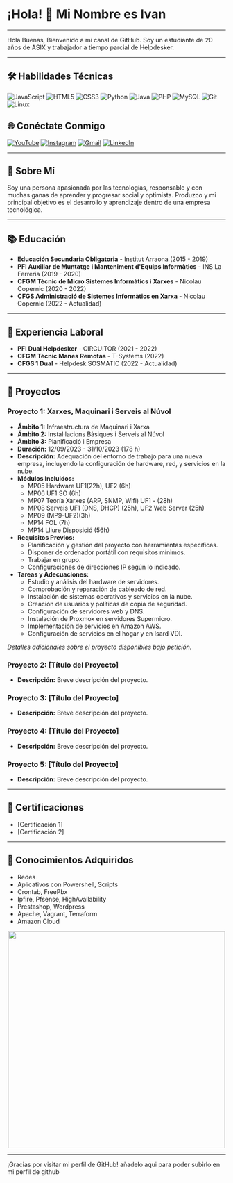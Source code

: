 # ¡Hola! 👋 Mi Nombre es Ivan

---

Hola Buenas,
Bienvenido a mi canal de GitHub.
Soy un estudiante de 20 años de ASIX y trabajador a tiempo parcial de Helpdesker.

---

## 🛠 Habilidades Técnicas
![JavaScript](https://img.shields.io/badge/-JavaScript-F7DF1E?style=flat&logo=JavaScript&logoColor=black)
![HTML5](https://img.shields.io/badge/-HTML5-E34F26?style=flat&logo=HTML5&logoColor=white)
![CSS3](https://img.shields.io/badge/-CSS3-1572B6?style=flat&logo=CSS3&logoColor=white)
![Python](https://img.shields.io/badge/-Python-3776AB?style=flat&logo=Python&logoColor=white)
![Java](https://img.shields.io/badge/-Java-007396?style=flat&logo=Java&logoColor=white)
![PHP](https://img.shields.io/badge/-PHP-777BB4?style=flat&logo=PHP&logoColor=white)
![MySQL](https://img.shields.io/badge/-MySQL-4479A1?style=flat&logo=MySQL&logoColor=white)
![Git](https://img.shields.io/badge/-Git-F05032?style=flat&logo=Git&logoColor=white)
![Linux](https://img.shields.io/badge/-Linux-FCC624?style=flat&logo=Linux&logoColor=black)

## 🌐 Conéctate Conmigo
[![YouTube](https://img.shields.io/badge/-YouTube-FF0000?style=flat&logo=YouTube&logoColor=white)](https://www.youtube.com/)
[![Instagram](https://img.shields.io/badge/-Instagram-E4405F?style=flat&logo=Instagram&logoColor=white)](https://www.instagram.com/)
[![Gmail](https://img.shields.io/badge/-Gmail-D14836?style=flat&logo=Gmail&logoColor=white)](mailto:example@gmail.com)
[![LinkedIn](https://img.shields.io/badge/-LinkedIn-0077B5?style=flat&logo=LinkedIn&logoColor=white)](https://www.linkedin.com/in/iv%C3%A1n-rodr%C3%ADguez-torres-786a71206)

---

## 📄 Sobre Mí
Soy una persona apasionada por las tecnologías, responsable y con muchas ganas de aprender y progresar social y optimista. Produzco y mi principal objetivo es el desarrollo y aprendizaje dentro de una empresa tecnológica.

---

## 📚 Educación
- **Educación Secundaria Obligatoria** - Institut Arraona (2015 - 2019)
- **PFI Auxiliar de Muntatge i Manteniment d'Equips Informàtics** - INS La Ferreria (2019 - 2020)
- **CFGM Tècnic de Micro Sistemes Informàtics i Xarxes** - Nicolau Copernic (2020 - 2022)
- **CFGS Administració de Sistemes Informàtics en Xarxa** - Nicolau Copernic (2022 - Actualidad)

---

## 💼 Experiencia Laboral
- **PFI Dual Helpdesker** - CIRCUITOR (2021 - 2022)
- **CFGM Tècnic Manes Remotas** - T-Systems (2022)
- **CFGS 1 Dual** - Helpdesk SOSMATIC (2022 - Actualidad)

---

## 📂 Proyectos

### Proyecto 1: Xarxes, Maquinari i Serveis al Núvol
- **Ámbito 1:** Infraestructura de Maquinari i Xarxa
- **Ámbito 2:** Instal·lacions Bàsiques i Serveis al Núvol
- **Ámbito 3:** Planificació i Empresa
- **Duración:** 12/09/2023 - 31/10/2023 (178 h)
- **Descripción:** Adequación del entorno de trabajo para una nueva empresa, incluyendo la configuración de hardware, red, y servicios en la nube.
- **Módulos Incluidos:**
  - MP05 Hardware UF1(22h), UF2 (6h)
  - MP06 UF1 SO (6h)
  - MP07 Teoría Xarxes (ARP, SNMP, Wifi) UF1 - (28h)
  - MP08 Serveis UF1 (DNS, DHCP) (25h), UF2 Web Server (25h)
  - MP09 (MP9-UF2)(3h)
  - MP14 FOL (7h)
  - MP14 Lliure Disposició (56h)
- **Requisitos Previos:**
  - Planificación y gestión del proyecto con herramientas específicas.
  - Disponer de ordenador portátil con requisitos mínimos.
  - Trabajar en grupo.
  - Configuraciones de direcciones IP según lo indicado.
- **Tareas y Adecuaciones:**
  - Estudio y análisis del hardware de servidores.
  - Comprobación y reparación de cableado de red.
  - Instalación de sistemas operativos y servicios en la nube.
  - Creación de usuarios y políticas de copia de seguridad.
  - Configuración de servidores web y DNS.
  - Instalación de Proxmox en servidores Supermicro.
  - Implementación de servicios en Amazon AWS.
  - Configuración de servicios en el hogar y en Isard VDI.

*Detalles adicionales sobre el proyecto disponibles bajo petición.*

### Proyecto 2: [Título del Proyecto]
- **Descripción:** Breve descripción del proyecto.

### Proyecto 3: [Título del Proyecto]
- **Descripción:** Breve descripción del proyecto.

### Proyecto 4: [Título del Proyecto]
- **Descripción:** Breve descripción del proyecto.

### Proyecto 5: [Título del Proyecto]
- **Descripción:** Breve descripción del proyecto.

---

## 📜 Certificaciones
- [Certificación 1]
- [Certificación 2]

---

## 🔧 Conocimientos Adquiridos
- Redes
- Aplicativos con Powershell, Scripts
- Crontab, FreePbx
- Ipfire, Pfsense, HighAvailability
- Prestashop, Wordpress
- Apache, Vagrant, Terraform
- Amazon Cloud

<div align="center">
  <img height="500" src="https://iili.io/HrbGfsf.png"  />
</div>

---

¡Gracias por visitar mi perfil de GitHub! añadelo aqui para poder subirlo en mi perfil de github
